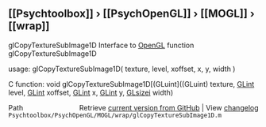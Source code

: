 ## [[Psychtoolbox]] &#8250; [[PsychOpenGL]] &#8250; [[MOGL]] &#8250; [[wrap]]

glCopyTextureSubImage1D  Interface to [OpenGL](OpenGL) function glCopyTextureSubImage1D  
  
usage:  glCopyTextureSubImage1D( texture, level, xoffset, x, y, width )  
  
C function:  void glCopyTextureSubImage1D[(GLuint]((GLuint) texture, [GLint](GLint) level, [GLint](GLint) xoffset, [GLint](GLint) x, [GLint](GLint) y, [GLsizei](GLsizei) width)  




<div class="code_header" style="text-align:right;">
  <span style="float:left;">Path&nbsp;&nbsp;</span> <span class="counter">Retrieve <a href=
  "https://raw.github.com/Psychtoolbox-3/Psychtoolbox-3/beta/Psychtoolbox/PsychOpenGL/MOGL/wrap/glCopyTextureSubImage1D.m">current version from GitHub</a> | View <a href=
  "https://github.com/Psychtoolbox-3/Psychtoolbox-3/commits/beta/Psychtoolbox/PsychOpenGL/MOGL/wrap/glCopyTextureSubImage1D.m">changelog</a></span>
</div>
<div class="code">
  <code>Psychtoolbox/PsychOpenGL/MOGL/wrap/glCopyTextureSubImage1D.m</code>
</div>

